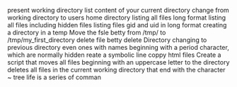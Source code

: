 present working directory
list content of your current directory
change from working directory to users home directory
listing all files long format
listing all files including hidden files
listing files gid and uid in long format
creating a directory in a temp
Move the fsle betty from /tmp/ to /tmp/my_first_directory
delete file betty
delete Directory
changing to previous directory
even ones with names beginning with a period character, which are normally hidden
reate a symbolic line
coppy html files
Create a script that moves all files beginning with an uppercase letter to the directory
deletes all files in the current working directory that end with the character ~
tree
life is a series of comman

